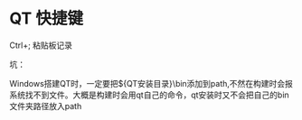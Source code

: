 # QT 快捷键

Ctrl+;		 粘贴板记录





坑：

Windows搭建QT时，一定要把${QT安装目录}\bin添加到path,不然在构建时会报系统找不到文件。大概是构建时会用qt自己的命令，qt安装时又不会把自己的bin文件夹路径放入path


